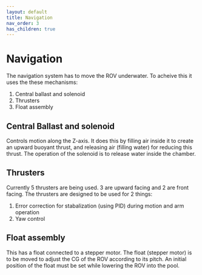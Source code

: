 ```yaml
---
layout: default
title: Navigation
nav_order: 3
has_children: true
---
```


# Navigation

The navigation system has to move the ROV underwater. To acheive this it uses the these mechanisms:

1. Central ballast and solenoid
2. Thrusters
3. Float assembly

## Central Ballast and solenoid

Controls motion along the Z-axis. It does this by filling air inside it to create an upward buoyant thrust, and releasing air (filling water) for reducing this thrust. The operation of the solenoid is to release water inside the chamber. 

## Thrusters

Currently 5 thrusters are being used. 3 are upward facing and 2 are front facing. The thrusters are designed to be used for 2 things:

1. Error correction for stabalization (using PID) during motion and arm operation
2. Yaw control

## Float assembly

This has a float connected to a stepper motor. The float (stepper motor) is to be moved to adjust the CG of the ROV according to its pitch. An initial position of the float must be set while lowering the ROV into the pool.

